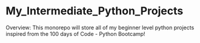 # My_Intermediate_Python_Projects
Overview: This monorepo will store all of my beginner level python projects inspired from the 100 days of Code - Python Bootcamp!
